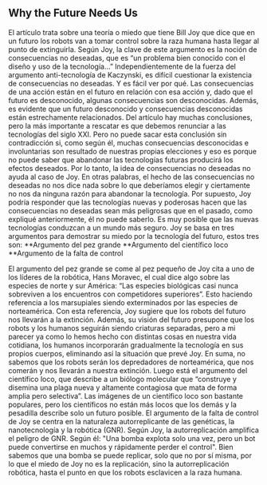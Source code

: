 ## Why the Future Needs Us

  El artículo trata sobre una teoría o miedo que tiene Bill Joy que dice que en un futuro los robots van a  tomar control sobre la raza humana hasta llegar al punto de extinguirla. Según Joy, la clave de este argumento es la noción de consecuencias no deseadas, que es “un problema bien conocido con el diseño y uso de la tecnología…” Independientemente de la fuerza del argumento anti-tecnología de Kaczynski, es difícil cuestionar la existencia de consecuencias no deseadas. Y es fácil ver por qué. Las consecuencias de una acción están en el futuro en relación con esa acción y, dado que el futuro es desconocido, algunas consecuencias son desconocidas. Además, es evidente que un futuro desconocido y consecuencias desconocidas están estrechamente relacionados.
  Del artículo hay muchas conclusiones, pero la más importante a rescatar es que debemos renunciar a las tecnologías del siglo XXI. Pero no puede sacar esta conclusión sin contradicción si, como según él, muchas consecuencias desconocidas e involuntarias son resultado de nuestras propias elecciones y eso es porque no puede saber que abandonar las tecnologías futuras producirá los efectos deseados.
Por lo tanto, la idea de consecuencias no deseadas no ayuda al caso de Joy. En otras palabras, el hecho de las consecuencias no deseadas no nos dice nada sobre lo que deberíamos elegir y ciertamente no nos da ninguna razón para abandonar la tecnología. Por supuesto, Joy podría responder que las tecnologías nuevas y poderosas hacen que las consecuencias no deseadas sean más peligrosas que en el pasado, como expliqué anteriormente, él no puede saberlo. Es muy posible que las nuevas tecnologías conduzcan a un mundo más seguro.
Joy se basa en tres argumentos para demostrar su miedo por la tecnología del futuro, estos tres son:
**Argumento del pez grande
**Argumento del científico loco
**Argumento de la falta de control

  El argumento del pez grande se come al pez pequeño de Joy cita a uno de los líderes de la robótica, Hans Moravec, el cual dice algo sobre las especies de norte y sur América: “Las especies biológicas casi nunca sobreviven a los encuentros con competidores superiores”.  Esto haciendo referencia a los marsupiales siendo exterminados por las especies de norteamérica. Con esta referencia, Joy sugiere que los robots del futuro nos llevarán a la extinción. Además, su visión del futuro presupone que los robots y los humanos seguirán siendo criaturas separadas, pero a mi parecer ya como lo hemos hecho con distintas cosas en nuestra vida cotidiana, los humanos incorporarán gradualmente la tecnología en sus propios cuerpos, eliminando así la situación que prevé Joy. En suma, no sabemos que los robots serán los depredadores de norteamérica, que nos comerán y nos llevarán a nuestra extinción.
  Luego está el argumento del científico loco, que describe a un biólogo molecular que “construye y disemina una plaga nueva y altamente contagiosa que mata de forma amplia pero selectiva”. Las imágenes de un científico loco son bastante populares, pero los científicos no están más locos que los demás y la pesadilla describe solo un futuro posible.
  El argumento de la falta de control de Joy se centra en la naturaleza autorreplicante de las genéticas, la nanotecnología y la robótica (GNR). Según Joy, la autorreplicación amplifica el peligro de GNR. Según él: "Una bomba explota solo una vez, pero un bot puede convertirse en muchos y rápidamente perder el control". Bien sabemos que una bomba se puede replicar, solo que no por sí misma, por lo que el miedo de Joy no es la replicación, sino la autorreplicación robótica, hasta el punto en que los robots esclavicen a la raza humana.








